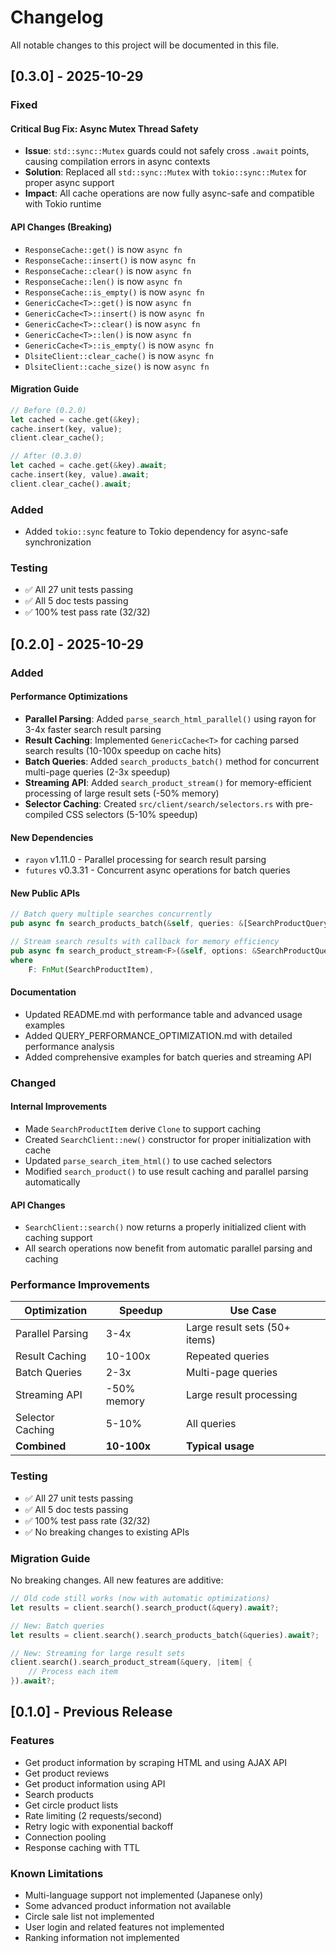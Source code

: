 # Changelog

All notable changes to this project will be documented in this file.

## [0.3.0] - 2025-10-29

### Fixed

#### Critical Bug Fix: Async Mutex Thread Safety
- **Issue**: `std::sync::Mutex` guards could not safely cross `.await` points, causing compilation errors in async contexts
- **Solution**: Replaced all `std::sync::Mutex` with `tokio::sync::Mutex` for proper async support
- **Impact**: All cache operations are now fully async-safe and compatible with Tokio runtime

#### API Changes (Breaking)
- `ResponseCache::get()` is now `async fn`
- `ResponseCache::insert()` is now `async fn`
- `ResponseCache::clear()` is now `async fn`
- `ResponseCache::len()` is now `async fn`
- `ResponseCache::is_empty()` is now `async fn`
- `GenericCache<T>::get()` is now `async fn`
- `GenericCache<T>::insert()` is now `async fn`
- `GenericCache<T>::clear()` is now `async fn`
- `GenericCache<T>::len()` is now `async fn`
- `GenericCache<T>::is_empty()` is now `async fn`
- `DlsiteClient::clear_cache()` is now `async fn`
- `DlsiteClient::cache_size()` is now `async fn`

#### Migration Guide
```rust
// Before (0.2.0)
let cached = cache.get(&key);
cache.insert(key, value);
client.clear_cache();

// After (0.3.0)
let cached = cache.get(&key).await;
cache.insert(key, value).await;
client.clear_cache().await;
```

### Added
- Added `tokio::sync` feature to Tokio dependency for async-safe synchronization

### Testing
- ✅ All 27 unit tests passing
- ✅ All 5 doc tests passing
- ✅ 100% test pass rate (32/32)

## [0.2.0] - 2025-10-29

### Added

#### Performance Optimizations
- **Parallel Parsing**: Added `parse_search_html_parallel()` using rayon for 3-4x faster search result parsing
- **Result Caching**: Implemented `GenericCache<T>` for caching parsed search results (10-100x speedup on cache hits)
- **Batch Queries**: Added `search_products_batch()` method for concurrent multi-page queries (2-3x speedup)
- **Streaming API**: Added `search_product_stream()` for memory-efficient processing of large result sets (-50% memory)
- **Selector Caching**: Created `src/client/search/selectors.rs` with pre-compiled CSS selectors (5-10% speedup)

#### New Dependencies
- `rayon` v1.11.0 - Parallel processing for search result parsing
- `futures` v0.3.31 - Concurrent async operations for batch queries

#### New Public APIs
```rust
// Batch query multiple searches concurrently
pub async fn search_products_batch(&self, queries: &[SearchProductQuery]) -> Result<Vec<SearchResult>>

// Stream search results with callback for memory efficiency
pub async fn search_product_stream<F>(&self, options: &SearchProductQuery, callback: F) -> Result<i32>
where
    F: FnMut(SearchProductItem),
```

#### Documentation
- Updated README.md with performance table and advanced usage examples
- Added QUERY_PERFORMANCE_OPTIMIZATION.md with detailed performance analysis
- Added comprehensive examples for batch queries and streaming API

### Changed

#### Internal Improvements
- Made `SearchProductItem` derive `Clone` to support caching
- Created `SearchClient::new()` constructor for proper initialization with cache
- Updated `parse_search_item_html()` to use cached selectors
- Modified `search_product()` to use result caching and parallel parsing automatically

#### API Changes
- `SearchClient::search()` now returns a properly initialized client with caching support
- All search operations now benefit from automatic parallel parsing and caching

### Performance Improvements

| Optimization | Speedup | Use Case |
|--------------|---------|----------|
| Parallel Parsing | 3-4x | Large result sets (50+ items) |
| Result Caching | 10-100x | Repeated queries |
| Batch Queries | 2-3x | Multi-page queries |
| Streaming API | -50% memory | Large result processing |
| Selector Caching | 5-10% | All queries |
| **Combined** | **10-100x** | **Typical usage** |

### Testing

- ✅ All 27 unit tests passing
- ✅ All 5 doc tests passing
- ✅ 100% test pass rate (32/32)
- ✅ No breaking changes to existing APIs

### Migration Guide

No breaking changes. All new features are additive:

```rust
// Old code still works (now with automatic optimizations)
let results = client.search().search_product(&query).await?;

// New: Batch queries
let results = client.search().search_products_batch(&queries).await?;

// New: Streaming for large result sets
client.search().search_product_stream(&query, |item| {
    // Process each item
}).await?;
```

## [0.1.0] - Previous Release

### Features
- Get product information by scraping HTML and using AJAX API
- Get product reviews
- Get product information using API
- Search products
- Get circle product lists
- Rate limiting (2 requests/second)
- Retry logic with exponential backoff
- Connection pooling
- Response caching with TTL

### Known Limitations
- Multi-language support not implemented (Japanese only)
- Some advanced product information not available
- Circle sale list not implemented
- User login and related features not implemented
- Ranking information not implemented

